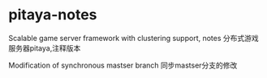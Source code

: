 # pitaya-notes
Scalable game server framework with clustering support, notes
分布式游戏服务器pitaya,注释版本

Modification of synchronous mastser branch
同步mastser分支的修改

